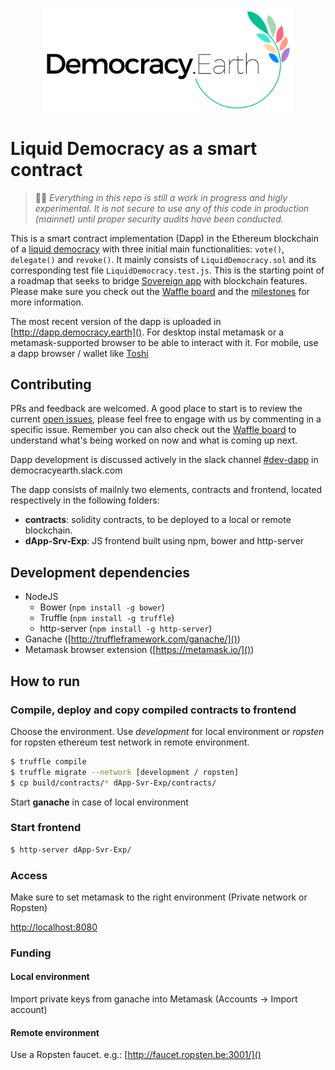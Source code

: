 <p align="center">
<img src="images/democracy-earth.png" width="400" title="Democracy Earth Foundation">
</p>

# Liquid Democracy as a smart contract

> 🚨🚧 _Everything in this repo is still a work in progress and higly experimental. It is not secure to use any of this code in production (mainnet) until proper security audits have been conducted._

This is a smart contract implementation (Dapp) in the Ethereum blockchain of a [liquid democracy](https://github.com/DemocracyEarth/paper) with three initial main functionalities: `vote()`, `delegate()` and `revoke()`. It mainly consists of `LiquidDemocracy.sol` and its corresponding test file `LiquidDemocracy.test.js`. This is the starting point of a roadmap that seeks to bridge [Sovereign app](https://github.com/DemocracyEarth/sovereign) with blockchain features. Please make sure you check out the [Waffle board](https://waffle.io/DemocracyEarth/contracts) and the [milestones](https://github.com/DemocracyEarth/dapp/milestones) for more information.

The most recent version of the dapp is uploaded in [http://dapp.democracy.earth](). 
For desktop instal metamask or a metamask-supported browser to be able to interact with it.
For mobile, use a dapp browser / wallet like [Toshi](https://www.toshi.org/)

## Contributing

PRs and feedback are welcomed. A good place to start is to review the current [open issues](https://github.com/DemocracyEarth/dapp/issues), please feel free to engage with us by commenting in a specific issue. Remember you can also check out the [Waffle board](https://waffle.io/DemocracyEarth/contracts) to understand what's being worked on now and what is coming up next.

Dapp development is discussed actively in the slack channel [#dev-dapp](https://democracyearth.slack.com/messages/C099CSN93) in democracyearth.slack.com 

The dapp consists of mailnly two elements, contracts and frontend, located respectively in the following folders:
- **contracts**: solidity contracts, to be deployed to a local or remote blockchain.
- **dApp-Srv-Exp**: JS frontend built using npm, bower and http-server

## Development dependencies

- NodeJS
  - Bower (`npm install -g bower`)
  - Truffle (`npm install -g truffle`)
  - http-server (`npm install -g http-server`)
- Ganache ([http://truffleframework.com/ganache/]())
- Metamask browser extension ([https://metamask.io/]())

## How to run

### Compile, deploy and copy compiled contracts to frontend

Choose the environment.
Use *development* for local environment or *ropsten* for ropsten ethereum test network in remote environment.

 ```sh
 $ truffle compile
 $ truffle migrate --network [development / ropsten]
 $ cp build/contracts/* dApp-Svr-Exp/contracts/
 ```
 
Start **ganache** in case of local environment

### Start frontend

```sh
$ http-server dApp-Svr-Exp/
```

### Access

Make sure to set metamask to the right environment (Private network or Ropsten)

[http://localhost:8080]()

### Funding

#### Local environment

Import private keys from ganache into Metamask (Accounts -> Import account)

#### Remote environment

Use a Ropsten faucet. e.g.: [http://faucet.ropsten.be:3001/]()
